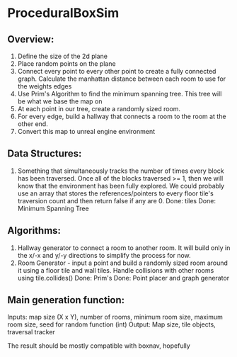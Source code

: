 # ProceduralBoxSim

## Overview:

1. Define the size of the 2d plane
2. Place random points on the plane
3. Connect every point to every other point to create a fully connected graph. Calculate the manhattan distance between each room to use for the weights edges
4. Use Prim's Algorithm to find the minimum spanning tree. This tree will be what we base the map on
5. At each point in our tree, create a randomly sized room.
6. For every edge, build a hallway that connects a room to the room at the other end.
7. Convert this map to unreal engine environment

## Data Structures:
1. Something that simultaneously tracks the number of times every block has been traversed. Once all of the blocks traversed >= 1, then we will know that the environment has been fully explored. We could probably use an array that stores the references/pointers to every floor tile's traversion count and then return false if any are 0.
Done: tiles
Done: Minimum Spanning Tree



## Algorithms:

1. Hallway generator to connect a room to another room. It will build only in the x/-x and y/-y directions to simplify the process for now.
2. Room Generator - input a point and build a randomly sized room around it using a floor tile and wall tiles. Handle collisions with other rooms using tile.collides()
Done: Prim's
Done: Point placer and graph generator

## Main generation function:
Inputs: map size (X x Y), number of rooms, minimum room size, maximum room size, seed for random function (int)
Output: Map size, tile objects, traversal tracker



The result should be mostly compatible with boxnav, hopefully
